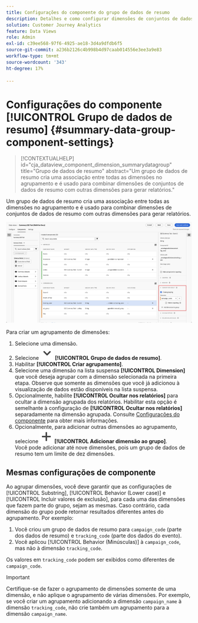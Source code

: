 ```yaml
---
title: Configurações do componente do grupo de dados de resumo
description: Detalhes e como configurar dimensões de conjuntos de dados para garantir que você possa relatar corretamente os dados de resumo.
solution: Customer Journey Analytics
feature: Data Views
role: Admin
exl-id: c39ee568-97f6-4925-ae18-3d4a9dfdb6f5
source-git-commit: a236b2126c4b998b4d97caab014556e3ee3a9e83
workflow-type: tm+mt
source-wordcount: '343'
ht-degree: 17%

---
```


# Configurações do componente [!UICONTROL Grupo de dados de resumo] {#summary-data-group-component-settings}

<!-- markdownlint-disable MD034 -->

>[!CONTEXTUALHELP]
>id="cja_dataview_component_dimension_summarydatagroup"
>title="Grupo de dados de resumo"
>abstract="Um grupo de dados de resumo cria uma associação entre todas as dimensões no agrupamento e é usado para combinar dimensões de conjuntos de dados de resumo com outras dimensões para gerar relatórios."

<!-- markdownlint-enable MD034 -->


Um grupo de dados de resumo cria uma associação entre todas as dimensões no agrupamento e é usado para combinar dimensões de conjuntos de dados de resumo com outras dimensões para gerar relatórios.

![Configurações do componente do grupo de dados de resumo](/help/data-views/assets/summary-data-group.png)

Para criar um agrupamento de dimensões:

1. Selecione uma dimensão.
1. Selecione ![Divisa](/help/assets/icons/ChevronDown.svg) **[!UICONTROL Grupo de dados de resumo]**.
1. Habilitar **[!UICONTROL Criar agrupamento]**.
1. Selecione uma dimensão na lista suspensa **[!UICONTROL Dimension]** que você deseja agrupar com a dimensão selecionada na primeira etapa. Observe que somente as dimensões que você já adicionou à visualização de dados estão disponíveis na lista suspensa.
1. Opcionalmente, habilite **[!UICONTROL Ocultar nos relatórios]** para ocultar a dimensão agrupada dos relatórios. Habilitar esta opção é semelhante à configuração de **[!UICONTROL Ocultar nos relatórios]** separadamente na dimensão agrupada. Consulte [Configurações do componente](overview.md) para obter mais informações.
1. Opcionalmente, para adicionar outras dimensões ao agrupamento, selecione ![Adicionar](/help/assets/icons/Add.svg) **[!UICONTROL Adicionar dimensão ao grupo]**.<br/>Você pode adicionar até nove dimensões, pois um grupo de dados de resumo tem um limite de dez dimensões.

## Mesmas configurações de componente

Ao agrupar dimensões, você deve garantir que as configurações de [!UICONTROL Substring], [!UICONTROL Behavior (Lower case)] e [!UICONTROL Incluir valores de exclusão], para cada uma das dimensões que fazem parte do grupo, sejam as mesmas. Caso contrário, cada dimensão do grupo pode retornar resultados diferentes antes do agrupamento.
Por exemplo:

1. Você criou um grupo de dados de resumo para `campaign_code` (parte dos dados de resumo) e `tracking_code` (parte dos dados do evento).
1. Você aplicou [!UICONTROL Behavior (Minúsculas)] à `campaign_code`, mas não à dimensão `tracking_code`.

Os valores em `tracking_code` podem ser exibidos como diferentes de `campaign_code`.

>[!IMPORTANT]
>
>Certifique-se de fazer o agrupamento de dimensões somente de uma dimensão, e não aplique o agrupamento de várias dimensões. Por exemplo, se você criar um agrupamento adicionando a dimensão `campaign_name` à dimensão `tracking_code`, não crie também um agrupamento para a dimensão `campaign_name`.
>

